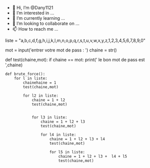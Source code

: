 - 👋 Hi, I’m @Dany1121
- 👀 I’m interested in ...
- 🌱 I’m currently learning ...
- 💞️ I’m looking to collaborate on ...
- 📫 How to reach me ...

<!---
Dany1121/Dany1121 is a ✨ special ✨ repository because its `README.md` (this file) appears on your GitHub profile.
You can click the Preview link to take a look at your changes.
--->liste = "a,b,c,d,f,g,h,i,j,k,l,m,n,o,p,q,r,s,t,u,v,w,x,y,z,1,2,3,4,5,6,7,8,9,0"

mot = input('entrer votre mot de pass : ')
chaine = str()


def test(chaine,mot):
    if chaine == mot:
        print(' le bon mot de pass est ',chaine)



    def brute_force():
        for l in liste:
            chainehaine = 1
            test(chaine,mot)

            for l2 in liste:
                chaine = 1 + l2
                test(chaine,mot)


                for l3 in liste:
                    chaine = 1 + l2 + l3
                    test(chaine,mot)

                    for l4 in liste:
                        chaine = 1 + l2 + l3 + l4
                        test(chaine,mot)

                        for l5 in liste:
                            chaine = 1 + l2 + l3 +  l4 + l5
                            test(chaine,mot)


   
